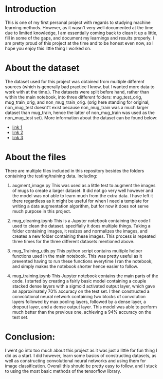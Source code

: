 # Introduction
This is one of my first personal project with regards to studying machine learning methods. However, as it wasn't very well documented at the time due to limited knowledge, I am essentially coming back to clean it up a little, fill in some of the gaps, and document my learnings and results properly. I am pretty proud of this project at the time and to be honest even now, so I hope you enjoy this little thing I worked on. 

# About the dataset
The dataset used for this project was obtained from multiple different sources (which is generally bad practice I know, but I wanted more data to work with at the time.). The datasets were split before hand, rather than within the main notebook, into three different folders: mug_test_orig, mug_train_orig, and non_mug_train_orig. (orig here standing for original, non_mug_test doesnt't exist because non_mug_train was a much larger dataset than mug_train, hence the latter of non_mug_train was used as the non_mug_test set). More information about the dataset can be found below:
- [link 1](https://www.kaggle.com/datasets/malikusman1221/cup-mug-dataset)
- [link 2](https://images.cv/dataset/mug-image-classification-dataset)
- [link 3](https://www.kaggle.com/datasets/ezzzio/random-images)


# About the files
There are multiple files included in this repository besides the folders containing the testing/training data. Including:
1. augment_image.py
This was used as a little test to augment the images of mugs to create a larger dataset. It did not go very well however and the model was not able to learn much from the extra data. I have left it there regardless as it might be useful for when I need a template for writing a data augmentation algorithm, but for now it does not serve much purpose in this project.

2. mug_cleaning.ipynb
This is a Jupyter notebook containing the code I used to clean the dataset. specifially it does multiple things. Taking a folder containing images, it resizes and normalizes the images, and creates a new folder containing these images. This process is repeated three times for the three different datasets mentioned above. 

3. mug_Training_utils.py
This python script contains multiple helper functions used in the main notebook. This was pretty useful as it prevented having to run these functions everytime I ran the notebook, and simply makes the notebook shorter hence easier to follow. 

4. mug_training.ipynb
This Jupyter notebook contains the main parts of the code. I started by creating a fairly basic model containing a couple stacked dense layers with a sigmoid activated output layer, which gave an approximately 70% accuracy on the test set. I then constructed a convolutional neural network containing two blocks of convolution layers followed by max pooling layers, followed by a dense layer, a dropout layer, and a dense output layer. This model was able to perform much better than the previous one, achieving a 94% accuracy on the test set. 

# Conclusion:
I went go into too much about this project as it was just a little for fun thing I did as a start. I did however, learn some basics of constructing datasets, as well as constructing convolutional neural networks and using them for image classification. Overall this should be pretty easy to follow, and I stuck to using the most basic methods of the tensorflow library. 